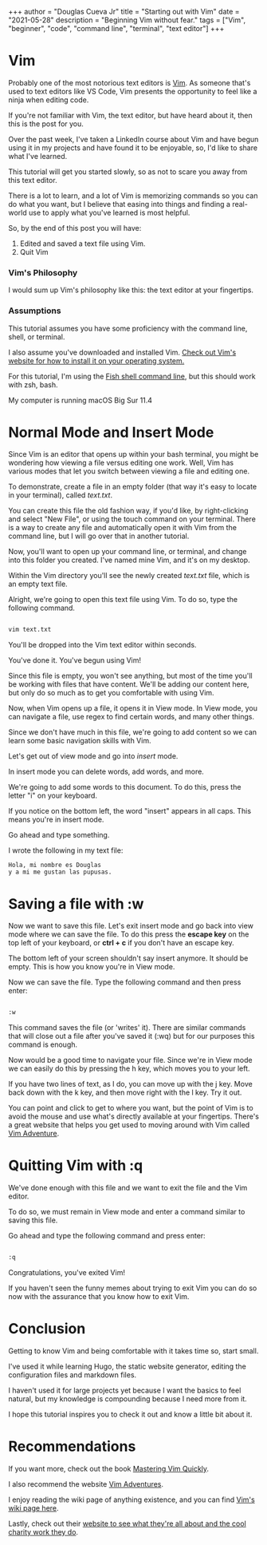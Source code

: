 +++
author = "Douglas Cueva Jr"
title = "Starting out with Vim"
date = "2021-05-28"
description = "Beginning Vim without fear."
tags = ["Vim",
"beginner",
"code",
"command line",
"terminal",
"text editor"]
+++

# Vim

Probably one of the most notorious text editors is [Vim](https://www.vim.org). As someone that's used to text editors like VS Code, Vim presents the opportunity to feel like a ninja when editing code. 

If you're not familiar with Vim, the text editor, but have heard about it, then this is the post for you. 

Over the past week, I've taken a LinkedIn course about Vim and have begun using it in my projects and have found it to be enjoyable, so, I'd like to share what I've learned.

This tutorial will get you started slowly, so as not to scare you away from this text editor. 

There is a lot to learn, and a lot of Vim is memorizing commands so you can do what you want, but I believe that easing into things and finding a real-world use to apply what you've learned is most helpful.

So, by the end of this post you will have:

1. Edited and saved a text file using Vim.
2. Quit Vim

### Vim's Philosophy

I would sum up Vim's philosophy like this: the text editor at your fingertips.

### Assumptions

This tutorial assumes you have some proficiency with the command line, shell, or terminal.

I also assume you've downloaded and installed Vim. [Check out Vim's website for how to install it on your operating system.](https://www.vim.org/download.php)

For this tutorial, I'm using the [Fish shell command line](https://fishshell.com), but this should work with zsh, bash.

My computer is running macOS Big Sur 11.4

# Normal Mode and Insert Mode

Since Vim is an editor that opens up within your bash terminal, you might be wondering how viewing a file versus editing one work. Well, Vim has various modes that let you switch between viewing a file and editing one.

To demonstrate, create a file in an empty folder (that way it's easy to locate in your terminal), called *text.txt*.

You can create this file the old fashion way, if you'd like, by right-clicking and select "New File", or using the touch command on your terminal. There is a way to create any file and automatically open it with Vim from the command line, but I will go over that in another tutorial.

Now, you'll want to open up your command line, or terminal, and change into this folder you created. I've named mine Vim, and it's on my desktop. 

Within the Vim directory you'll see the newly created *text.txt* file, which is an empty text file.

Alright, we're going to open this text file using Vim. To do so, type the following command.

```bash

vim text.txt

```

You'll be dropped into the Vim text editor within seconds.

You've done it. You've begun using Vim! 

Since this file is empty, you won't see anything, but most of the time you'll be working with files that have content. We'll be adding our content here, but only do so much as to get you comfortable with using Vim.

Now, when Vim opens up a file, it opens it in View mode. In View mode, you can navigate a file, use regex to find certain words, and many other things.

Since we don't have much in this file, we're going to add content so we can learn some basic navigation skills with Vim.

Let's get out of view mode and go into *insert* mode. 

In insert mode you can delete words, add words, and more. 

We're going to add some words to this document. To do this, press the letter "i" on your keyboard.

If you notice on the bottom left, the word "insert" appears in all caps. This means you're in insert mode. 

Go ahead and type something. 

I wrote the following in my text file:

```
Hola, mi nombre es Douglas
y a mi me gustan las pupusas.

```

# Saving a file with :w

Now we want to save this file. Let's exit insert mode and go back into view mode where we can save the file. To do this press the **escape key** on the top left of your keyboard, or **ctrl + c** if you don't have an escape key. 

The bottom left of your screen shouldn't say insert anymore. It should be empty. This is how you know you're in View mode.

Now we can save the file. Type the following command and then press enter:

```bash

:w

```

This command saves the file (or 'writes' it). There are similar commands that will close out a file after you've saved it (:wq) but for our purposes this command is enough.

Now would be a good time to navigate your file. Since we're in View mode we can easily do this by pressing the h key, which moves you to your left. 

If you have two lines of text, as I do, you can move up with the j key. Move back down with the k key, and then move right with the l key. Try it out.

You can point and click to get to where you want, but the point of Vim is to avoid the mouse and use what's directly available at your fingertips. There's a great website that helps you get used to moving around with Vim called [Vim Adventure](https://vim-adventures.com).

# Quitting Vim with :q

We've done enough with this file and we want to exit the file and the Vim editor. 

To do so, we must remain in View mode and enter a command similar to saving this file. 

Go ahead and type the following command and press enter:

```bash

:q

```

Congratulations, you've exited Vim! 

If you haven't seen the funny memes about trying to exit Vim you can do so now with the assurance that you know how to exit Vim.

# Conclusion

Getting to know Vim and being comfortable with it takes time so, start small. 

I've used it while learning Hugo, the static website generator, editing the configuration files and markdown files. 

I haven't used it for large projects yet because I want the basics to feel natural, but my knowledge is compounding because I need more from it.

I hope this tutorial inspires you to check it out and know a little bit about it.

# Recommendations

If you want more, check out the book [Mastering Vim Quickly](https://www.amazon.com/Mastering-Vim-Quickly-WTF-time/dp/1983325740/ref=sr_1_4?dchild=1&keywords=mastering+vim&qid=1622393118&sr=8-4).

I also recommend the website [Vim Adventures](https://www.amazon.com/Mastering-Vim-Quickly-WTF-time/dp/1983325740/ref=sr_1_4?dchild=1&keywords=mastering+vim&qid=1622393118&sr=8-4).

I enjoy reading the wiki page of anything existence, and you can find [Vim's wiki page here](https://en.wikipedia.org/wiki/Vim_(text_editor)).

Lastly, check out their [website to see what they're all about and the cool charity work they do](https://www.vim.org).